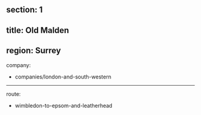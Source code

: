 section: 1
----
title: Old Malden
----
region: Surrey
----
company:
- companies/london-and-south-western
----
route:
- wimbledon-to-epsom-and-leatherhead
